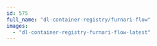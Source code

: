 ```yaml
---
id: 575
full_name: "dl-container-registry/furnari-flow"
images: 
  - "dl-container-registry-furnari-flow-latest"
---
```

